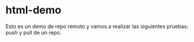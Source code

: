 # html-demo
Esto es un demo de repo remoto y vamos a realizar las siguientes pruebas:
push y pull de un repo.

